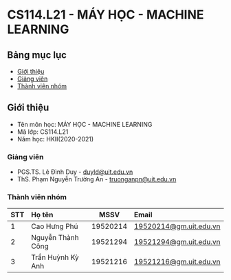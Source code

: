# CS114.L21 - MÁY HỌC - MACHINE LEARNING

## Bảng mục lục
* [Giới thiệu](#giới-thiệu)
* [Giảng viên](#giảng-viên)
* [Thành viên nhóm](#thành-viên-nhóm)

## Giới thiệu
* Tên môn học: MÁY HỌC - MACHINE LEARNING
* Mã lớp: CS114.L21
* Năm học: HKII(2020-2021)

### Giảng viên
* PGS.TS. Lê Đình Duy - duyld@uit.edu.vn
* ThS. Phạm Nguyễn Trường An - truonganpn@uit.edu.vn

### Thành viên nhóm
| STT | Họ tên | MSSV | Email |
| :--- | :--- | :---: | :--- |
| 1 | Cao Hưng Phú | 19520214 | 19520214@gm.uit.edu.vn |
| 2 | Nguyễn Thành Công | 19521294 | 19521294@gm.uit.edu.vn |
| 3 | Trần Huỳnh Kỳ Anh | 19521216 | 19521216@gm.uit.edu.vn |
